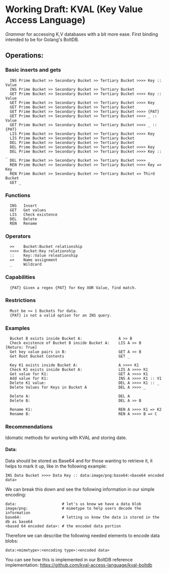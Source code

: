 # Working Draft: KVAL (Key Value Access Language) 

*Grammar* for accessing K,V databases with a bit more ease. First binding intended to be for Golang's BoltDB. 

## Operations:

### Basic inserts and gets

      INS Prime Bucket >> Secondary Bucket >> Tertiary Bucket >>>> Key :: Value
      INS Prime Bucket >> Secondary Bucket >> Tertiary Bucket
      GET Prime Bucket >> Secondary Bucket >> Tertiary Bucket >>>> Key :: Value
      GET Prime Bucket >> Secondary Bucket >> Tertiary Bucket >>>> Key
      GET Prime Bucket >> Secondary Bucket >> Tertiary Bucket
      GET Prime Bucket >> Secondary Bucket >> Tertiary Bucket >>>> {PAT}
      GET Prime Bucket >> Secondary Bucket >> Tertiary Bucket >>>> _ :: Value
      GET Prime Bucket >> Secondary Bucket >> Tertiary Bucket >>>> _ :: {PAT}
      LIS Prime Bucket >> Secondary Bucket >> Tertiary Bucket >>>> Key
      LIS Prime Bucket >> Secondary Bucket >> Tertiary Bucket 
      DEL Prime Bucket >> Secondary Bucket >> Tertiary Bucket
      DEL Prime Bucket >> Secondary Bucket >> Tertiary Bucket >>>> Key
      DEL Prime Bucket >> Secondary Bucket >> Tertiary Bucket >>>> Key :: _
      DEL Prime Bucket >> Secondary Bucket >> Tertiary Bucket >>>> _      
      REN Prime Bucket >> Secondary Bucket >> Tertiary Bucket >>>> Key => Key
      REN Prime Bucket >> Secondary Bucket >> Tertiary Bucket => Third Bucket
      GET _

### Functions

      INS   Insert
      GET   Get values
      LIS   Check existence
      DEL   Delete
      REN   Rename

### Operators

      >>    Bucket:Bucket relationship
      >>>>  Bucket:Key relationship
      ::    Key::Value releationship
      =>    Name assignment
      _     Wildcard

### Capabilities

      {PAT} Given a regex {PAT} for Key XOR Value, find match.

### Restrictions

      Must be >= 1 Buckets for data. 
      {PAT} is not a valid option for an INS query.

### Examples

      Bucket B exists inside Bucket A:                A >> B  
      Check existence of Bucket B inside Bucket A:    LIS A >> B              [Return: True]
      Get key value pairs in B:                       GET A >> B
      Get Root Bucket Contents                        GET _

      Key K1 exists inside Bucket A:                  A >>>> K1
      Check K1 exists inside Bucket A:                LIS A >>>> K1
      Get value for K1:                               GET A >>>> K1
      Add value for K1:                               INS A >>>> K1 :: V1
      Delete K1 value:                                DEL A >>>> K1 :: _
      Delete Values for Keys in Bucket A              DEL A >>>> _
      
      Delete A:                                       DEL A
      Delete B:                                       DEL A >> B
      
      Rename K1:                                      REN A >>>> K1 => K2
      Rename B:                                       REN A >>>> B => C
      
### Recommendations

Idomatic methods for working with KVAL and storing date.  

#### Data: 

Data should be stored as Base64 and for those wanting to retrieve it, it helps to mark it up, like in the following example:

    INS Data Bucket >>>> Data Key :: data:image/png:base64:<base64 encoded data>
    
We can break this down and see the following information in our simple encoding:

    data:                    # let's us know we have a data blob
    image/png:               # mimetype to help users decode the information
    base64:                  # letting us know the data is stored in the db as base64
    <based 64 encoded data>: # the encoded data portion
    
Therefore we can describe the following needed elements to encode data blobs:

    data:<mimetype>:<encoding type>:<encoded data>
    
You can see how this is implemented in our BoltDB reference implementation: https://github.com/kval-access-language/kval-boltdb
